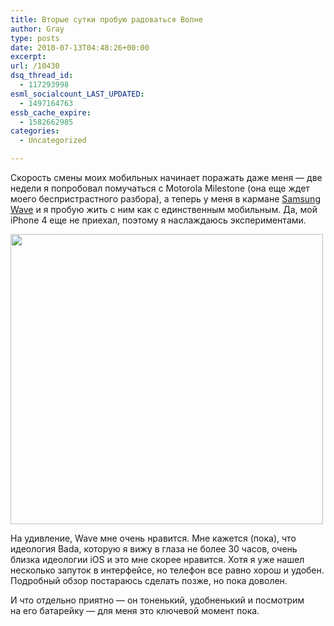 ```yaml
---
title: Вторые сутки пробую радоваться Волне
author: Gray
type: posts
date: 2010-07-13T04:48:26+00:00
excerpt:
url: /10430
dsq_thread_id:
  - 117293998
esml_socialcount_LAST_UPDATED:
  - 1497164763
essb_cache_expire:
  - 1582662985
categories:
  - Uncategorized

---
```








Скорость смены моих мобильных начинает поражать даже меня&nbsp;&mdash; две недели я&nbsp;попробовал помучаться с&nbsp;Motorola Milestone (она еще ждет моего беспристрастного разбора), а&nbsp;теперь у&nbsp;меня в&nbsp;кармане <a href="http://market.yandex.ru/model.xml?hid=91491&modelid=6078052" target="_blank">Samsung Wave</a> и&nbsp;я&nbsp;пробую жить с&nbsp;ним как с&nbsp;единственным мобильным. Да, мой iPhone 4&nbsp;еще не&nbsp;приехал, поэтому я&nbsp;наслаждаюсь экспериментами.

[<img src="https://i2.wp.com/img-fotki.yandex.ru/get/5102/gray7400.8e/0_4648c_ff2009fb_L.jpg?resize=500%2C464" width="500" height="464" title="" alt="" border="0" data-recalc-dims="1" />][1]

На&nbsp;удивление, Wave мне очень нравится. Мне кажется (пока), что идеология Bada, которую я&nbsp;вижу в&nbsp;глаза не&nbsp;более 30&nbsp;часов, очень близка идеологии iOS и&nbsp;это мне скорее нравится. Хотя я&nbsp;уже нашел несколько запуток в&nbsp;интерфейсе, но&nbsp;телефон все равно хорош и&nbsp;удобен. Подробный обзор постараюсь сделать позже, но&nbsp;пока доволен.

И&nbsp;что отдельно приятно&nbsp;&mdash; он&nbsp;тоненький, удобненький и&nbsp;посмотрим на&nbsp;его батарейку&nbsp;&mdash; для меня это ключевой момент пока.

 [1]: http://fotki.yandex.ru/users/gray7400/view/287884/
